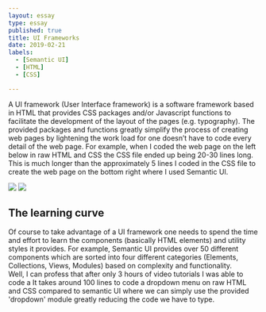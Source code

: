 ```yaml
---
layout: essay
type: essay
published: true
title: UI Frameworks
date: 2019-02-21
labels:
  - [Semantic UI]
  - [HTML]
  - [CSS]

---
```

A UI framework (User Interface framework) is a software framework based in HTML that provides CSS packages and/or Javascript functions to facilitate the development of the layout of the pages (e.g. typography).  The provided packages and functions greatly simplify the process of creating web pages by lightening the work load for one doesn’t have to code every detail of the web page.  For example, when I coded the web page on the left below in raw HTML and CSS the CSS file ended up being 20-30 lines long.  This is much longer than the approximately 5 lines I coded in the CSS file to create the web page on the bottom right where I used Semantic UI.  
 
<div class="ui medium centered rounded images">
  <img class="ui image" src="https://ics314f13.files.wordpress.com/2013/08/browserhistory3.png">
  <img class="ui image" src="http://courses.ics.hawaii.edu/ics314s19/morea/ui-frameworks/experience-browser-history-semantic.png">
</div>

## The learning curve   
   Of course to take advantage of a UI framework one needs to spend the time and effort to learn the components (basically HTML elements) and utility styles it provides.  For example, Semantic UI provides over 50 different components which are sorted into four different categories (Elements, Collections, Views, Modules) based on complexity and functionality.  
   Well, I can profess that after only 3 hours of video tutorials I was able to code a 
   It takes around 100 lines to code a dropdown menu on raw HTML and CSS compared to semantic UI where we can simply use the provided 'dropdown' module greatly reducing the code we have to type.  
